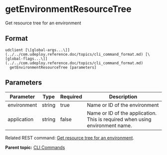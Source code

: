 # getEnvironmentResourceTree

Get resource tree for an environment

## Format

```
udclient [\[global-args...\]](../../com.udeploy.reference.doc/topics/cli_command_format.md) [\[global-flags...\]](../../com.udeploy.reference.doc/topics/cli_command_format.md)
  getEnvironmentResourceTree [parameters]
```

## Parameters

|Parameter|Type|Required|Description|
|---------|----|--------|-----------|
|environment|string|true|Name or ID of the environment|
|application|string|false|Name or ID of the application. This is required when using environment name.|

Related REST command: [Get resource tree for an environment](rest_cli_environment_getenvironmentresourcetree_get.md).

**Parent topic:** [CLI Commands](../../com.udeploy.reference.doc/topics/cli_commands.md)

